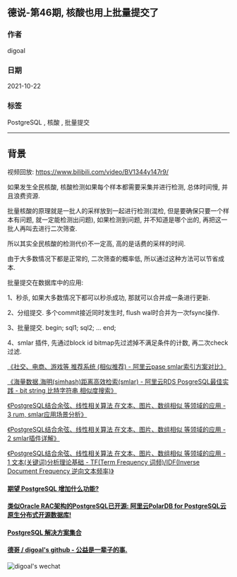 ## 德说-第46期, 核酸也用上批量提交了   
                          
### 作者                          
digoal                          
                          
### 日期                          
2021-10-22                           
                          
### 标签                          
PostgreSQL , 核酸 , 批量提交          
                          
----                          
                          
## 背景                 
视频回放: https://www.bilibili.com/video/BV1344y147r9/          
      
  
如果发生全民核酸, 核酸检测如果每个样本都需要采集并进行检测, 总体时间慢, 并且浪费资源.   
  
批量核酸的原理就是一批人的采样放到一起进行检测(混检, 但是要确保只要一个样本有问题, 就一定能检测出问题), 如果检测到问题, 并不知道是哪个出的, 再把这一批人再叫去进行二次筛查.   
  
所以其实全民核酸的检测代价不一定高, 高的是话费的采样的时间.   
  
由于大多数情况下都是正常的, 二次筛查的概率低, 所以通过这种方法可以节省成本.   
  
批量提交在数据库中的应用:  
  
1、秒杀, 如果大多数情况下都可以秒杀成功, 那就可以合并成一条进行更新.    
  
2、分组提交. 多个commit接近同时发生时, flush wal时合并为一次fsync操作.   
  
3、批量提交. begin; sql1; sql2; ... end;  
  
4、smlar 插件, 先通过block id bitmap先过滤掉不满足条件的计数, 再二次check过滤.     
  
[《社交、电商、游戏等 推荐系统 (相似推荐) - 阿里云pase smlar索引方案对比》](../202004/20200421_01.md)    
  
[《海量数据,海明(simhash)距离高效检索(smlar) - 阿里云RDS PosgreSQL最佳实践 - bit string 比特字符串 相似度搜索》](../201708/20170804_01.md)    
  
[《PostgreSQL结合余弦、线性相关算法 在文本、图片、数组相似 等领域的应用 - 3 rum, smlar应用场景分析》](../201701/20170116_04.md)    
  
[《PostgreSQL结合余弦、线性相关算法 在文本、图片、数组相似 等领域的应用 - 2 smlar插件详解》](../201701/20170116_03.md)    
  
[《PostgreSQL结合余弦、线性相关算法 在文本、图片、数组相似 等领域的应用 - 1 文本(关键词)分析理论基础 - TF(Term Frequency 词频)/IDF(Inverse Document Frequency 逆向文本频率)》](../201701/20170116_02.md)    
    
  
  
  
#### [期望 PostgreSQL 增加什么功能?](https://github.com/digoal/blog/issues/76 "269ac3d1c492e938c0191101c7238216")
  
  
#### [类似Oracle RAC架构的PostgreSQL已开源: 阿里云PolarDB for PostgreSQL云原生分布式开源数据库!](https://github.com/ApsaraDB/PolarDB-for-PostgreSQL "57258f76c37864c6e6d23383d05714ea")
  
  
#### [PostgreSQL 解决方案集合](https://yq.aliyun.com/topic/118 "40cff096e9ed7122c512b35d8561d9c8")
  
  
#### [德哥 / digoal's github - 公益是一辈子的事.](https://github.com/digoal/blog/blob/master/README.md "22709685feb7cab07d30f30387f0a9ae")
  
  
![digoal's wechat](../pic/digoal_weixin.jpg "f7ad92eeba24523fd47a6e1a0e691b59")
  
